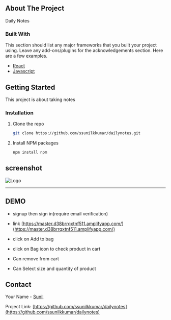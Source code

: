 

<!-- ABOUT THE PROJECT -->
## About The Project


Daily Notes

### Built With

This section should list any major frameworks that you built your project using. Leave any add-ons/plugins for the acknowledgements section. Here are a few examples.
* [React](https://reactjs.org/)
* [Javascript](https://www.javascript.com/)



<!-- GETTING STARTED -->
## Getting Started

This project is about taking notes
 

### Installation

1. Clone the repo
   ```sh
   git clone https://github.com/ssunilkkumar/dailynotes.git
   ```
2. Install NPM packages
   ```sh
   npm install npm
   ```



<!-- USAGE EXAMPLES -->
## screenshot


<img src="asset/dailynotes.png" alt="Logo">
<hr/>



## DEMO
* signup then sign in(require email verification)

* link [https://master.d38brrqxtnf511.amplifyapp.com/](https://master.d38brrqxtnf511.amplifyapp.com/)
* click on Add to bag
* click on Bag icon to check product in cart
* Can remove from cart
* Can Select size and quantity of product



<!-- CONTACT -->
## Contact

Your Name - [Sunil](https://www.linkedin.com/in/ssunilkkumar/)

Project Link: [https://github.com/ssunilkkumar/dailynotes](https://github.com/ssunilkkumar/dailynotes)
